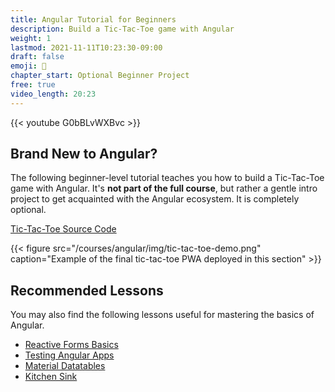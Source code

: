 ```yaml
---
title: Angular Tutorial for Beginners
description: Build a Tic-Tac-Toe game with Angular
weight: 1
lastmod: 2021-11-11T10:23:30-09:00
draft: false
emoji: 👶
chapter_start: Optional Beginner Project
free: true
video_length: 20:23
---
```


<div class="vid-center">
{{< youtube G0bBLvWXBvc >}}
</div>

## Brand New to Angular?

The following beginner-level tutorial teaches you how to build a Tic-Tac-Toe game with Angular. It's **not part of the full course**, but rather a gentle intro project to get acquainted with the Angular ecosystem. It is completely optional. 

[Tic-Tac-Toe Source Code](https://github.com/fireship-io/angular-tic-tac-toe)

{{< figure src="/courses/angular/img/tic-tac-toe-demo.png" caption="Example of the final tic-tac-toe PWA deployed in this section" >}}


## Recommended Lessons

You may also find the following lessons useful for mastering the basics of Angular. 

- [Reactive Forms Basics](/lessons/basics-reactive-forms-in-angular)
- [Testing Angular Apps](/lessons/angular-testing-guide-including-firebase)
- [Material Datatables](/lessons/material-data-tables-with-firestore)
- [Kitchen Sink](/tags/angular)